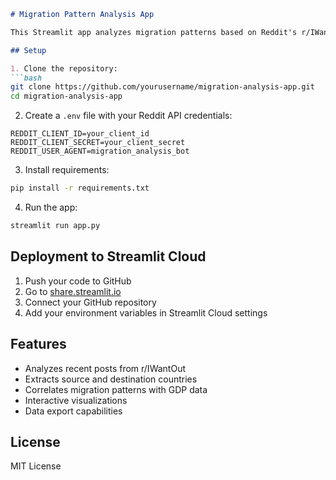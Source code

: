 ```markdown
# Migration Pattern Analysis App

This Streamlit app analyzes migration patterns based on Reddit's r/IWantOut subreddit posts and correlates them with World Bank GDP data.

## Setup

1. Clone the repository:
```bash
git clone https://github.com/yourusername/migration-analysis-app.git
cd migration-analysis-app
```

2. Create a `.env` file with your Reddit API credentials:
```
REDDIT_CLIENT_ID=your_client_id
REDDIT_CLIENT_SECRET=your_client_secret
REDDIT_USER_AGENT=migration_analysis_bot
```

3. Install requirements:
```bash
pip install -r requirements.txt
```

4. Run the app:
```bash
streamlit run app.py
```

## Deployment to Streamlit Cloud

1. Push your code to GitHub
2. Go to [share.streamlit.io](https://share.streamlit.io)
3. Connect your GitHub repository
4. Add your environment variables in Streamlit Cloud settings

## Features

- Analyzes recent posts from r/IWantOut
- Extracts source and destination countries
- Correlates migration patterns with GDP data
- Interactive visualizations
- Data export capabilities

## License

MIT License
```
